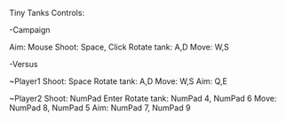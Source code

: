 Tiny Tanks Controls:

-Campaign

Aim: Mouse
Shoot: Space, Click
Rotate tank: A,D
Move: W,S

-Versus

~Player1
Shoot: Space
Rotate tank: A,D
Move: W,S
Aim: Q,E

~Player2
Shoot: NumPad Enter
Rotate tank: NumPad 4, NumPad 6
Move: NumPad 8, NumPad 5
Aim: NumPad 7, NumPad 9